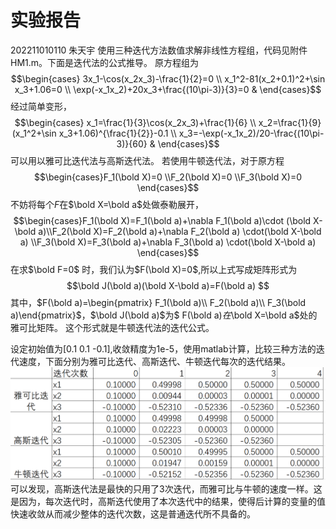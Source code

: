 # 实验报告
202211010110 朱天宇
使用三种迭代方法数值求解非线性方程组，代码见附件HM1.m。下面是迭代法的公式推导。
原方程组为
$$\begin{cases}
3x_1-\cos(x_2x_3)-\frac{1}{2}=0 \\
x_1^2-81(x_2+0.1)^2+\sin x_3+1.06=0 \\
\exp(-x_1x_2)+20x_3+\frac{(10\pi-3)}{3}=0 & 
\end{cases}$$
经过简单变形，
$$\begin{cases}
x_1=\frac{1}{3}\cos(x_2x_3)+\frac{1}{6} \\
x_2=\frac{1}{9}(x_1^2+\sin x_3+1.06)^{\frac{1}{2}}-0.1 \\
x_3=-\exp(-x_1x_2)/20-\frac{(10\pi-3)}{60} & 
\end{cases}$$
可以用以雅可比迭代法与高斯迭代法。
若使用牛顿迭代法，对于原方程
$$\begin{cases}F_1(\bold X)=0 \\F_2(\bold X)=0 \\F_3(\bold X)=0 \end{cases}$$
不妨将每个$F$在$\bold X=\bold  a$处做泰勒展开，
$$\begin{cases}F_1(\bold X)=F_1(\bold a)+\nabla F_1(\bold a)\cdot (\bold X-\bold a)\\F_2(\bold X)=F_2(\bold a)+\nabla F_2(\bold a) \cdot(\bold X-\bold a) \\F_3(\bold X)=F_3(\bold a)+\nabla F_3(\bold a) \cdot(\bold X-\bold a) \end{cases}$$
在求$\bold F=0$ 时，我们认为$F(\bold X)=0$,所以上式写成矩阵形式为
$$\bold J(\bold a)(\bold X-\bold a)=F(\bold a) $$
其中，$F(\bold a)=\begin{pmatrix} F_1(\bold a)\\ F_2(\bold a)\\ F_3(\bold a)\end{pmatrix}$，$\bold J(\bold a)$为$ F(\bold a)$在$\bold X=\bold  a$处的雅可比矩阵。
这个形式就是牛顿迭代法的迭代公式。

设定初始值为[0.1 0.1 -0.1],收敛精度为1e-5，使用matlab计算，比较三种方法的迭代速度，下面分别为雅可比迭代、高斯迭代、牛顿迭代每次的迭代结果。
![alt text](image.png)
可以发现，高斯迭代法是最快的只用了3次迭代，而雅可比与牛顿的速度一样。这是因为，每次迭代时，高斯迭代使用了本次迭代中的结果，使得后计算的变量的值快速收敛从而减少整体的迭代次数，这是普通迭代所不具备的。